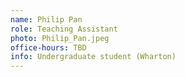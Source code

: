 ```yaml
---
name: Philip Pan
role: Teaching Assistant
photo: Philip_Pan.jpeg
office-hours: TBD
info: Undergraduate student (Wharton)
---
```

